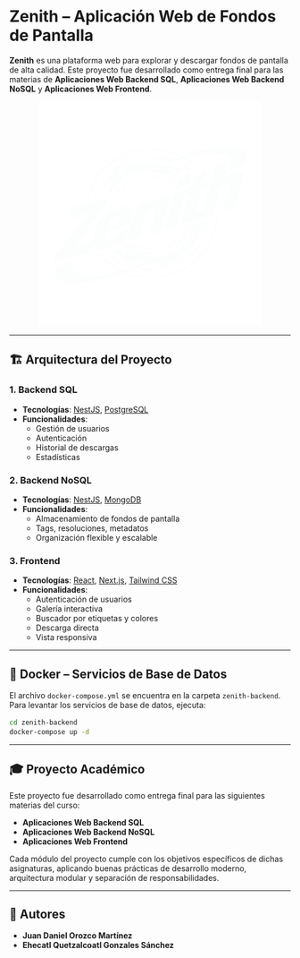 # Zenith – Aplicación Web de Fondos de Pantalla

**Zenith** es una plataforma web para explorar y descargar fondos de pantalla de alta calidad. Este proyecto fue desarrollado como entrega final para las materias de **Aplicaciones Web Backend SQL**, **Aplicaciones Web Backend NoSQL** y **Aplicaciones Web Frontend**.

<p align="center">
  <img src="zenith-backend/Zenith.svg" width="400" />
</p>

---

## 🏗 Arquitectura del Proyecto

### 1. Backend SQL
- **Tecnologías**: [NestJS](https://nestjs.com/), [PostgreSQL](https://www.postgresql.org/)
- **Funcionalidades**:
  - Gestión de usuarios
  - Autenticación
  - Historial de descargas
  - Estadísticas

### 2. Backend NoSQL
- **Tecnologías**: [NestJS](https://nestjs.com/), [MongoDB](https://www.mongodb.com/)
- **Funcionalidades**:
  - Almacenamiento de fondos de pantalla
  - Tags, resoluciones, metadatos
  - Organización flexible y escalable

### 3. Frontend
- **Tecnologías**: [React](https://reactjs.org/), [Next.js](https://nextjs.org/), [Tailwind CSS](https://tailwindcss.com/)
- **Funcionalidades**:
  - Autenticación de usuarios
  - Galería interactiva
  - Buscador por etiquetas y colores
  - Descarga directa
  - Vista responsiva

---

## 🐳 Docker – Servicios de Base de Datos

El archivo `docker-compose.yml` se encuentra en la carpeta `zenith-backend`. Para levantar los servicios de base de datos, ejecuta:

```bash
cd zenith-backend
docker-compose up -d
```

---

## 🎓 Proyecto Académico

Este proyecto fue desarrollado como entrega final para las siguientes materias del curso:

- **Aplicaciones Web Backend SQL**
- **Aplicaciones Web Backend NoSQL**
- **Aplicaciones Web Frontend**

Cada módulo del proyecto cumple con los objetivos específicos de dichas asignaturas, aplicando buenas prácticas de desarrollo moderno, arquitectura modular y separación de responsabilidades.

---

## 👥 Autores

- **Juan Daniel Orozco Martínez**
- **Ehecatl Quetzalcoatl Gonzales Sánchez**
